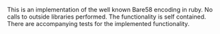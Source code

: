 This is an implementation of the well known Bare58 encoding in ruby.
No calls to outside libraries performed. The functionality is self contained.
There are accompanying tests for the implemented functionality.
